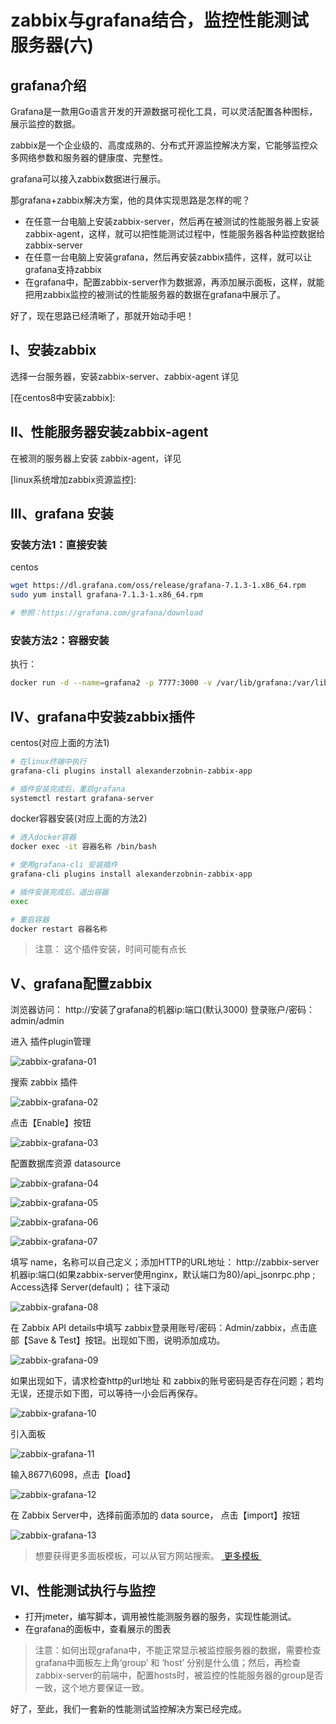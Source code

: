 # zabbix与grafana结合，监控性能测试服务器(六)

## grafana介绍

Grafana是一款用Go语言开发的开源数据可视化工具，可以灵活配置各种图标，展示监控的数据。

zabbix是一个企业级的、高度成熟的、分布式开源监控解决方案，它能够监控众多网络参数和服务器的健康度、完整性。

grafana可以接入zabbix数据进行展示。

那grafana+zabbix解决方案，他的具体实现思路是怎样的呢？

- 在任意一台电脑上安装zabbix-server，然后再在被测试的性能服务器上安装zabbix-agent，这样，就可以把性能测试过程中，性能服务器各种监控数据给zabbix-server
- 在任意一台电脑上安装grafana，然后再安装zabbix插件，这样，就可以让grafana支持zabbix
- 在grafana中，配置zabbix-server作为数据源，再添加展示面板，这样，就能把用zabbix监控的被测试的性能服务器的数据在grafana中展示了。

好了，现在思路已经清晰了，那就开始动手吧！

## Ⅰ、安装zabbix

选择一台服务器，安装zabbix-server、zabbix-agent  详见 

[在centos8中安装zabbix]: 



## Ⅱ、性能服务器安装zabbix-agent

在被测的服务器上安装 zabbix-agent，详见 

[linux系统增加zabbix资源监控]: 



## Ⅲ、grafana 安装

### 	安装方法1：直接安装

centos

```sh
wget https://dl.grafana.com/oss/release/grafana-7.1.3-1.x86_64.rpm
sudo yum install grafana-7.1.3-1.x86_64.rpm

# 参照：https://grafana.com/grafana/download
```



### 	安装方法2：容器安装

执行：

```sh
docker run -d --name=grafana2 -p 7777:3000 -v /var/lib/grafana:/var/lib/grafana  grafana/grafana:3.0.4

```

## Ⅳ、grafana中安装zabbix插件

centos(对应上面的方法1)

```sh
# 在linux终端中执行
grafana-cli plugins install alexanderzobnin-zabbix-app

# 插件安装完成后，重启grafana
systemctl restart grafana-server

```

docker容器安装(对应上面的方法2)

```sh
# 进入docker容器
docker exec -it 容器名称 /bin/bash

# 使用grafana-cli 安装插件
grafana-cli plugins install alexanderzobnin-zabbix-app

# 插件安装完成后，退出容器
exec

# 重启容器
docker restart 容器名称
```

> 注意： 这个插件安装，时间可能有点长



## Ⅴ、grafana配置zabbix

浏览器访问： http://安装了grafana的机器ip:端口(默认3000)  登录账户/密码：admin/admin

进入 插件plugin管理

![zabbix-grafana-01](image/zabbix-grafana-01.png)

搜索 zabbix 插件

![zabbix-grafana-02](image/zabbix-grafana-02.png)

点击【Enable】按钮

![zabbix-grafana-03](image/zabbix-grafana-03.png)

配置数据库资源 datasource

![zabbix-grafana-04](image/zabbix-grafana-04.png)

![zabbix-grafana-05](image/zabbix-grafana-05.png)

![zabbix-grafana-06](image/zabbix-grafana-06.png)

![zabbix-grafana-07](image/zabbix-grafana-07.png)

填写 name，名称可以自己定义；添加HTTP的URL地址： http://zabbix-server机器ip:端口(如果zabbix-server使用nginx，默认端口为80)/api_jsonrpc.php ; Access选择 Server(default)； 往下滚动

![zabbix-grafana-08](image/zabbix-grafana-08.png)

在 Zabbix API details中填写 zabbix登录用账号/密码：Admin/zabbix，点击底部【Save & Test】按钮。出现如下图，说明添加成功。

![zabbix-grafana-09](image/zabbix-grafana-09.png)

如果出现如下，请求检查http的url地址 和 zabbix的账号密码是否存在问题；若均无误，还提示如下图，可以等待一小会后再保存。

![zabbix-grafana-10](image/zabbix-grafana-10.png)

引入面板

![zabbix-grafana-11](image/zabbix-grafana-11.png)

输入8677\6098，点击【load】

![zabbix-grafana-12](image/zabbix-grafana-12.png)

在 Zabbix Server中，选择前面添加的 data source， 点击【import】按钮

![zabbix-grafana-13](image/zabbix-grafana-13.png)

> 想要获得更多面板模板，可以从官方网站搜索。 <a href="https://grafana.com/grafana/dashboards?plcmt=footer&search=zabbix"> 更多模板 </a>

## Ⅵ、性能测试执行与监控

+ 打开jmeter，编写脚本，调用被性能测服务器的服务，实现性能测试。
+ 在grafana的面板中，查看展示的图表

> 注意：如何出现grafana中，不能正常显示被监控服务器的数据，需要检查grafana中面板左上角‘group’ 和 ‘host’ 分别是什么值；然后，再检查zabbix-server的前端中，配置hosts时，被监控的性能服务器的group是否一致，这个地方要保证一致。





好了，至此，我们一套新的性能测试监控解决方案已经完成。







